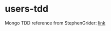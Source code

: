 # users-tdd

Mongo TDD reference from StephenGrider: [link](https://github.com/StephenGrider/MongoCasts)
